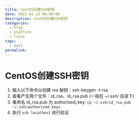 ```yaml
---
title: CentOS创建SSH密钥
date: 2021-01-23 00:00:00
description: CentOS创建SSH密钥
categories: 
  - blog
  - platform
  - linux
tags: 
  - null
permalink:
---
```


# CentOS创建SSH密钥
1. 输入以下命令以创建 rsa 秘钥：ssh-keygen -t rsa 
2. 查看产生两个文件：id_rsa、id_rsa.pub (一般在 ~/.ssh/ 目录下)
3. 重命名 id_rsa.pub 为 authorized_key:  ``` cp ~/.ssh/id_rsa.pub  ~/.ssh/authorized_keys ```
4. 执行 ```ssh localhost``` 进行验证

